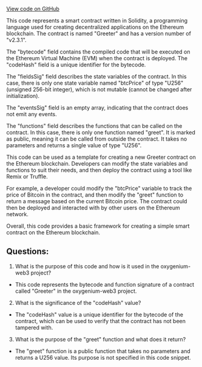 [View code on GitHub](https://github.com/oxygenium-network/oxygenium-web3/artifacts/greeter/greeter.ral.json)

This code represents a smart contract written in Solidity, a programming language used for creating decentralized applications on the Ethereum blockchain. The contract is named "Greeter" and has a version number of "v2.3.1". 

The "bytecode" field contains the compiled code that will be executed on the Ethereum Virtual Machine (EVM) when the contract is deployed. The "codeHash" field is a unique identifier for the bytecode. 

The "fieldsSig" field describes the state variables of the contract. In this case, there is only one state variable named "btcPrice" of type "U256" (unsigned 256-bit integer), which is not mutable (cannot be changed after initialization). 

The "eventsSig" field is an empty array, indicating that the contract does not emit any events. 

The "functions" field describes the functions that can be called on the contract. In this case, there is only one function named "greet". It is marked as public, meaning it can be called from outside the contract. It takes no parameters and returns a single value of type "U256". 

This code can be used as a template for creating a new Greeter contract on the Ethereum blockchain. Developers can modify the state variables and functions to suit their needs, and then deploy the contract using a tool like Remix or Truffle. 

For example, a developer could modify the "btcPrice" variable to track the price of Bitcoin in the contract, and then modify the "greet" function to return a message based on the current Bitcoin price. The contract could then be deployed and interacted with by other users on the Ethereum network. 

Overall, this code provides a basic framework for creating a simple smart contract on the Ethereum blockchain.
## Questions: 
 1. What is the purpose of this code and how is it used in the oxygenium-web3 project?
- This code represents the bytecode and function signature of a contract called "Greeter" in the oxygenium-web3 project.

2. What is the significance of the "codeHash" value?
- The "codeHash" value is a unique identifier for the bytecode of the contract, which can be used to verify that the contract has not been tampered with.

3. What is the purpose of the "greet" function and what does it return?
- The "greet" function is a public function that takes no parameters and returns a U256 value. Its purpose is not specified in this code snippet.